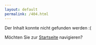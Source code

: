 ```yaml
---
layout: default
permalink: /404.html
---
```


Der Inhalt konnte nicht gefunden werden :(

Möchten Sie zur [Startseite]({{site.baseurl}}) navigieren?
